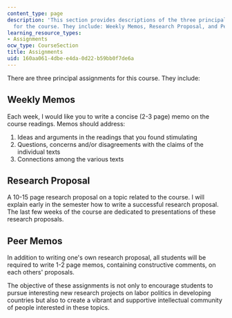 ```yaml
---
content_type: page
description: 'This section provides descriptions of the three principal assignments
  for the course. They include: Weekly Memos, Research Proposal, and Peer Memos.'
learning_resource_types:
- Assignments
ocw_type: CourseSection
title: Assignments
uid: 160aa061-4dbe-e4da-0d22-b59bb0f7de6a
---
```


There are three principal assignments for this course. They include:

Weekly Memos
------------

Each week, I would like you to write a concise (2-3 page) memo on the course readings. Memos should address:

1.  Ideas and arguments in the readings that you found stimulating
2.  Questions, concerns and/or disagreements with the claims of the individual texts
3.  Connections among the various texts

Research Proposal
-----------------

A 10-15 page research proposal on a topic related to the course. I will explain early in the semester how to write a successful research proposal. The last few weeks of the course are dedicated to presentations of these research proposals.

Peer Memos
----------

In addition to writing one's own research proposal, all students will be required to write 1-2 page memos, containing constructive comments, on each others' proposals.

The objective of these assignments is not only to encourage students to pursue interesting new research projects on labor politics in developing countries but also to create a vibrant and supportive intellectual community of people interested in these topics.